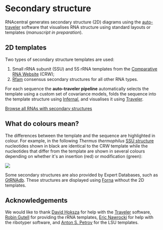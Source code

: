 
# Secondary structure

RNAcentral generates secondary structure (2D) diagrams using
the [auto-traveler](https://github.com/RNAcentral/auto-traveler) software that
visualises RNA structure using standard layouts or templates (*manuscript in preparation*).

## 2D templates

Two types of secondary structure templates are used:

1. Small rRNA subunit (SSU) and 5S rRNA templates from the [Comparative RNA Website](http://www.rna.ccbb.utexas.edu) (CRW);
2. [Rfam](http://rfam.org) consensus secondary structures for all other RNA types.

For each sequence the **auto-traveler pipeline** automatically selects the template using a custom set of covariance models,
folds the sequence into the template structure using [Infernal](http://eddylab.org/infernal),
and visualises it using [Traveler](https://github.com/davidhoksza/traveler).

<a href='/search?q=has_secondary_structure:"True"' class="btn btn-primary">Browse all RNAs with secondary structures</a>

## What do colours mean?

The differences between the template and the sequence are highlighted in colour.
For example, in the following *Thermus thermophilus*
[SSU structure](/rna/URS000080E226/274)
nucleotides shown in black are identical to the CRW template
while the nucleotides that differ from the template are shown in several colours
depending on whether it's an insertion (red) or modification (green):

<a class="thumbnail" href="/rna/URS000080E226/274">
  <img src="/static/img/2d-example.png">
</a>

Some secondary structures are also provided by Expert Databases,
such as [GtRNAdb](/expert-database/gtrnadb). These structures are displayed using
[Forna](http://rna.tbi.univie.ac.at/forna/) without the 2D templates.

## Acknowledgements

We would like to thank [David Hoksza](https://github.com/davidhoksza)
for help with the [Traveler](https://github.com/davidhoksza/traveler) software, [Robin Gutell](http://www.rna.ccbb.utexas.edu) for providing the rRNA templates, [Eric Nawrocki](https://github.com/nawrockie) for help with the ribotyper software, and [Anton S. Petrov](http://cool.gatech.edu/people/petrov-anton) for the LSU templates.
